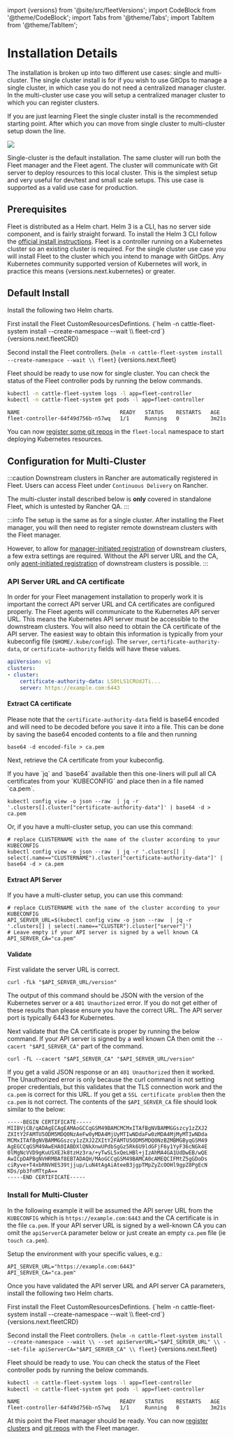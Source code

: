 import {versions} from '@site/src/fleetVersions';
import CodeBlock from '@theme/CodeBlock';
import Tabs from '@theme/Tabs';
import TabItem from '@theme/TabItem';

# Installation Details

The installation is broken up into two different use cases: single and multi-cluster.
The single cluster install is for if you wish to use GitOps to manage a single cluster,
in which case you do not need a centralized manager cluster. In the multi-cluster use case 
you will setup a centralized manager cluster to which you can register clusters.

If you are just learning Fleet the single cluster install is the recommended starting
point. After which you can move from single cluster to multi-cluster setup down the line.

![](/img/single-cluster.png)

Single-cluster is the default installation. The same cluster will run both the Fleet
manager and the Fleet agent. The cluster will communicate with Git server to 
deploy resources to this local cluster. This is the simplest setup and very
useful for dev/test and small scale setups.  This use case is supported as a valid
use case for production.

## Prerequisites

<Tabs>
  <TabItem value="helm" label="Helm 3" default>
  Fleet is distributed as a Helm chart. Helm 3 is a CLI, has no server side component, and is
  fairly straight forward. To install the Helm 3 CLI follow the <a href="https://helm.sh/docs/intro/install">official install instructions</a>.
  </TabItem>
  <TabItem value="kubernetes" label="Kubernetes" default>
  Fleet is a controller running on a Kubernetes cluster so an existing cluster is required. For the
  single cluster use case you will install Fleet to the cluster which you intend to manage with GitOps.
  Any Kubernetes community supported version of Kubernetes will work, in practice this means {versions.next.kubernetes} or greater.
  </TabItem>
</Tabs>

## Default Install

Install the following two Helm charts.

<Tabs>
<TabItem value="install" label="Install" default>
First install the Fleet CustomResourcesDefintions.
<CodeBlock language="bash">
{`helm -n cattle-fleet-system install --create-namespace --wait \\
    fleet-crd`} {versions.next.fleetCRD}
</CodeBlock>

Second install the Fleet controllers.
<CodeBlock language="bash">
{`helm -n cattle-fleet-system install --create-namespace --wait \\
    fleet`} {versions.next.fleet}
</CodeBlock>
</TabItem>
<TabItem value="verify" label="Verify">

Fleet should be ready to use now for single cluster. You can check the status of the Fleet controller pods by
running the below commands.

```bash
kubectl -n cattle-fleet-system logs -l app=fleet-controller
kubectl -n cattle-fleet-system get pods -l app=fleet-controller
```

```
NAME                                READY   STATUS    RESTARTS   AGE
fleet-controller-64f49d756b-n57wq   1/1     Running   0          3m21s
```
</TabItem>
</Tabs>

You can now [register some git repos](./gitrepo-add.md) in the `fleet-local` namespace to start deploying Kubernetes resources.

## Configuration for Multi-Cluster

:::caution
Downstream clusters in Rancher are automatically registered in Fleet. Users can access Fleet under `Continuous Delivery` on Rancher.

The multi-cluster install described below is **only** covered in standalone Fleet, which is untested by Rancher QA. 
:::


:::info
The setup is the same as for a single cluster.
After installing the Fleet manager, you will then need to register remote downstream clusters with the Fleet manager.

However, to allow for [manager-initiated registration](./cluster-registration.md#manager-initiated) of downstream clusters, a few extra settings are required. Without the API server URL and the CA, only [agent-initiated registration](./cluster-registration.md#agent-initiated) of downstream clusters is possible.
:::

### API Server URL and CA certificate

In order for your Fleet management installation to properly work it is important
the correct API server URL and CA certificates are configured properly.  The Fleet agents
will communicate to the Kubernetes API server URL. This means the Kubernetes
API server must be accessible to the downstream clusters.  You will also need
to obtain the CA certificate of the API server. The easiest way to obtain this information
is typically from your kubeconfig file (`$HOME/.kube/config`). The `server`,
`certificate-authority-data`, or `certificate-authority` fields will have these values.

```yaml title="$HOME/.kube/config"
apiVersion: v1
clusters:
- cluster:
    certificate-authority-data: LS0tLS1CRUdJTi...
    server: https://example.com:6443
```

#### Extract CA certificate

Please note that the `certificate-authority-data` field is base64 encoded and will need to be
decoded before you save it into a file. This can be done by saving the base64 encoded contents to
a file and then running

```shell
base64 -d encoded-file > ca.pem
```

Next, retrieve the CA certificate from your kubeconfig.

<Tabs>
<TabItem value="extractca" label="Extract First">
If you have `jq` and `base64` available then this one-liners will pull all CA certificates from your
`KUBECONFIG` and place then in a file named `ca.pem`.

```shell
kubectl config view -o json --raw  | jq -r '.clusters[].cluster["certificate-authority-data"]' | base64 -d > ca.pem
```
</TabItem>
<TabItem value="extractcas" label="Multiple Entries">
Or, if you have a multi-cluster setup, you can use this command:

```shell
# replace CLUSTERNAME with the name of the cluster according to your KUBECONFIG
kubectl config view -o json --raw  | jq -r '.clusters[] | select(.name=="CLUSTERNAME").cluster["certificate-authority-data"]' | base64 -d > ca.pem
```
</TabItem>
</Tabs>


#### Extract API Server

If you have a multi-cluster setup, you can use this command:

```shell
# replace CLUSTERNAME with the name of the cluster according to your KUBECONFIG
API_SERVER_URL=$(kubectl config view -o json --raw  | jq -r '.clusters[] | select(.name=="CLUSTER").cluster["server"]')
# Leave empty if your API server is signed by a well known CA
API_SERVER_CA="ca.pem"
```

#### Validate

First validate the server URL is correct.

```shell
curl -fLk "$API_SERVER_URL/version"
```

The output of this command should be JSON with the version of the Kubernetes server or a `401 Unauthorized` error.
If you do not get either of these results than please ensure you have the correct URL. The API server port is typically
6443 for Kubernetes.

Next validate that the CA certificate is proper by running the below command.  If your API server is signed by a
well known CA then omit the `--cacert "$API_SERVER_CA"` part of the command.

```shell
curl -fL --cacert "$API_SERVER_CA" "$API_SERVER_URL/version"
```

If you get a valid JSON response or an `401 Unauthorized` then it worked. The Unauthorized error is
only because the curl command is not setting proper credentials, but this validates that the TLS
connection work and the `ca.pem` is correct for this URL. If you get a `SSL certificate problem` then
the `ca.pem` is not correct. The contents of the `$API_SERVER_CA` file should look similar to the below:

```pem title="ca.pem"
-----BEGIN CERTIFICATE-----
MIIBVjCB/qADAgECAgEAMAoGCCqGSM49BAMCMCMxITAfBgNVBAMMGGszcy1zZXJ2
ZXItY2FAMTU5ODM5MDQ0NzAeFw0yMDA4MjUyMTIwNDdaFw0zMDA4MjMyMTIwNDda
MCMxITAfBgNVBAMMGGszcy1zZXJ2ZXItY2FAMTU5ODM5MDQ0NzBZMBMGByqGSM49
AgEGCCqGSM49AwEHA0IABDXlQNkXnwUPdbSgGz5Rk6U9ldGFjF6y1YyF36cNGk4E
0lMgNcVVD9gKuUSXEJk8tzHz3ra/+yTwSL5xQeLHBl+jIzAhMA4GA1UdDwEB/wQE
AwICpDAPBgNVHRMBAf8EBTADAQH/MAoGCCqGSM49BAMCA0cAMEQCIFMtZ5gGDoDs
ciRyve+T4xbRNVHES39tjjup/LuN4tAgAiAteeB3jgpTMpZyZcOOHl9gpZ8PgEcN
KDs/pb3fnMTtpA==
-----END CERTIFICATE-----
```

### Install for Multi-Cluster

In the following example it will be assumed the API server URL from the `KUBECONFIG` which is `https://example.com:6443`
and the CA certificate is in the file `ca.pem`. If your API server URL is signed by a well-known CA you can
omit the `apiServerCA` parameter below or just create an empty `ca.pem` file (ie `touch ca.pem`).

Setup the environment with your specific values, e.g.:

```shell
API_SERVER_URL="https://example.com:6443"
API_SERVER_CA="ca.pem"
```

Once you have validated the API server URL and API server CA parameters, install the following two
Helm charts.

<Tabs>
<TabItem value="install2" label="Install" default>
First install the Fleet CustomResourcesDefintions.
<CodeBlock language="bash">
{`helm -n cattle-fleet-system install --create-namespace --wait \\
    fleet-crd`} {versions.next.fleetCRD}
</CodeBlock>

Second install the Fleet controllers.
<CodeBlock language="bash">
{`helm -n cattle-fleet-system install --create-namespace --wait \\
    --set apiServerURL="$API_SERVER_URL" \\
    --set-file apiServerCA="$API_SERVER_CA" \\
    fleet`} {versions.next.fleet}
</CodeBlock>
</TabItem>

<TabItem value="verifiy2" label="Verify">
Fleet should be ready to use. You can check the status of the Fleet controller pods by running the below commands.

```bash
kubectl -n cattle-fleet-system logs -l app=fleet-controller
kubectl -n cattle-fleet-system get pods -l app=fleet-controller
```

```
NAME                                READY   STATUS    RESTARTS   AGE
fleet-controller-64f49d756b-n57wq   1/1     Running   0          3m21s
```
</TabItem>
</Tabs>

At this point the Fleet manager should be ready. You can now [register clusters](./cluster-registration.md) and [git repos](./gitrepo-add.md#create-gitrepo-instance) with 
the Fleet manager.
